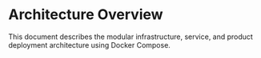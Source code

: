 # Architecture Overview

This document describes the modular infrastructure, service, and product deployment architecture using Docker Compose.
